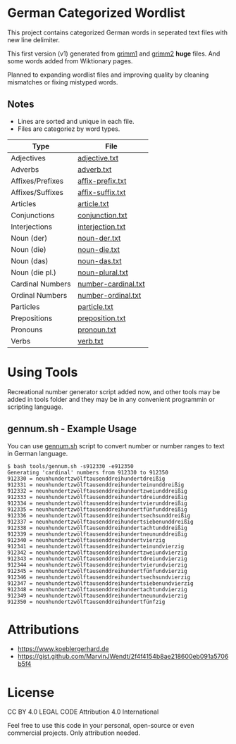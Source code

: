 # German Categorized Wordlist

This project contains categorized German words in seperated text files with new line delimiter.

This first version (v1) generated from [grimm1](https://www.koeblergerhard.de/grimm1.htm) and [grimm2](https://www.koeblergerhard.de/grimm2.htm) **huge** files. And some words added from Wiktionary pages.

Planned to expanding wordlist files and improving quality by cleaning mismatches or fixing mistyped words.


## Notes
* Lines are sorted and unique in each file.
* Files are categoriez by word types.

| Type             | File                                          |
| ---------------- | --------------------------------------------- |
| Adjectives       | [adjective.txt](v1/adjective.txt)             |
| Adverbs          | [adverb.txt](v1/adverb.txt)                   |
| Affixes/Prefixes | [affix-prefix.txt](v1/affix-prefix.txt)       |
| Affixes/Suffixes | [affix-suffix.txt](v1/affix-suffix.txt)       |
| Articles         | [article.txt](v1/article.txt)                 |
| Conjunctions     | [conjunction.txt](v1/conjunction.txt)         |
| Interjections    | [interjection.txt](v1/interjection.txt)       |
| Noun (der)       | [noun-der.txt](v1/noun-der.txt)               |
| Noun (die)       | [noun-die.txt](v1/noun-die.txt)               |
| Noun (das)       | [noun-das.txt](v1/noun-das.txt)               |
| Noun (die pl.)   | [noun-plural.txt](v1/noun-plural.txt)         |
| Cardinal Numbers | [number-cardinal.txt](v1/number-cardinal.txt) |
| Ordinal Numbers  | [number-ordinal.txt](v1/number-ordinal.txt)   |
| Particles        | [particle.txt](v1/particle.txt)               |
| Prepositions     | [preposition.txt](v1/preposition.txt)         |
| Pronouns         | [pronoun.txt](v1/pronoun.txt)                 |
| Verbs            | [verb.txt](v1/verb.txt)                       |


# Using Tools
Recreational number generator script added now, and other tools may be
added in tools folder and they may be in any convenient programmin or
scripting language.


## gennum.sh - Example Usage
You can use [gennum.sh](tools/gennum.sh) script to convert number or
number ranges to text in German language.

```
$ bash tools/gennum.sh -s912330 -e912350  
Generating 'cardinal' numbers from 912330 to 912350
912330 = neunhundertzwölftausenddreihundertdreißig
912331 = neunhundertzwölftausenddreihunderteinunddreißig
912332 = neunhundertzwölftausenddreihundertzweiunddreißig
912333 = neunhundertzwölftausenddreihundertdreiunddreißig
912334 = neunhundertzwölftausenddreihundertvierunddreißig
912335 = neunhundertzwölftausenddreihundertfünfunddreißig
912336 = neunhundertzwölftausenddreihundertsechsunddreißig
912337 = neunhundertzwölftausenddreihundertsiebenunddreißig
912338 = neunhundertzwölftausenddreihundertachtunddreißig
912339 = neunhundertzwölftausenddreihundertneununddreißig
912340 = neunhundertzwölftausenddreihundertvierzig
912341 = neunhundertzwölftausenddreihunderteinundvierzig
912342 = neunhundertzwölftausenddreihundertzweiundvierzig
912343 = neunhundertzwölftausenddreihundertdreiundvierzig
912344 = neunhundertzwölftausenddreihundertvierundvierzig
912345 = neunhundertzwölftausenddreihundertfünfundvierzig
912346 = neunhundertzwölftausenddreihundertsechsundvierzig
912347 = neunhundertzwölftausenddreihundertsiebenundvierzig
912348 = neunhundertzwölftausenddreihundertachtundvierzig
912349 = neunhundertzwölftausenddreihundertneunundvierzig
912350 = neunhundertzwölftausenddreihundertfünfzig
```


# Attributions
* https://www.koeblergerhard.de
* https://gist.github.com/MarvinJWendt/2f4f4154b8ae218600eb091a5706b5f4


# License
CC BY 4.0 LEGAL CODE
Attribution 4.0 International

Feel free to use this code in your personal, open-source or even commercial projects. Only attribution needed.